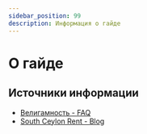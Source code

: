 ```yaml
---
sidebar_position: 99
description: Информация о гайде
---
```


# О гайде

## Источники информации

- [Велигамность - FAQ](https://telegra.ph/FAQ-poleznye-ssylki-pravila-chata-03-28)
- [South Ceylon Rent - Blog](https://southceylon.com/blog)
